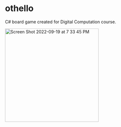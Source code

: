 # othello

C# board game created for Digital Computation course.

<img width="309" alt="Screen Shot 2022-09-19 at 7 33 45 PM" src="https://user-images.githubusercontent.com/68434174/191137014-3d2bdd34-67f6-44cb-b71e-44a3f5858297.png">
